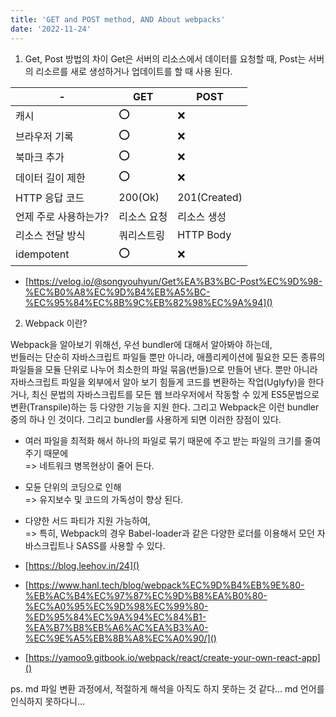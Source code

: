 ```yaml
---
title: 'GET and POST method, AND About webpacks'
date: '2022-11-24'
---
```


1. Get, Post 방법의 차이
Get은 서버의 리소스에서 데이터를 요청할 때,
Post는 서버의 리소르를 새로 생성하거나 업데이트를 할 때 사용 된다.  

|	- |GET|POST|  
|------|---|---|    
| 캐시	|⭕️	|❌|  
|브라우저 기록 |⭕️|❌  
|북마크 추가|⭕️|❌|
|데이터 길이 제한|⭕️|❌|
|HTTP 응답 코드|200(Ok)|201(Created)|  
|언제 주로 사용하는가?| 리소스 요청|리소스 생성|  
|리소스 전달 방식|쿼리스트링|HTTP Body|  
|idempotent|⭕️|❌|  


- [https://velog.io/@songyouhyun/Get%EA%B3%BC-Post%EC%9D%98-%EC%B0%A8%EC%9D%B4%EB%A5%BC-%EC%95%84%EC%8B%9C%EB%82%98%EC%9A%94]()

2. Webpack 이란?

Webpack을 알아보기 위해선, 우선 bundler에 대해서 알아봐야 하는데,  
번들러는 단순히 자바스크립트 파일들 뿐만 아니라, 애플리케이션에 필요한 모든 종류의 파일들을 모듈 단위로 나누어 최소한의 파일 묶음(번들)으로 만들어 낸다. 뿐만 아니라 자바스크립트 파일을 외부에서 알아 보기 힘들게 코드를 변환하는 작업(Uglyfy)을 한다거나, 최신 문법의 자바스크립트를 모든 웹 브라우저에서 작동할 수 있게 ES5문법으로 변환(Transpile)하는 등 다양한 기능을 지원 한다. 그리고 Webpack은 이런 bundler 중의 하나 인 것이다.
그리고 bundler를 사용하게 되면 이러한 장점이 있다.

- 여러 파일을 최적화 해서 하나의 파일로 묶기 때문에 주고 받는 파일의 크기를 줄여주기 때문에  
=>  네트워크 병목현상이 줄어 든다.
- 모듄 단위의 코딩으로 인해  
=> 유지보수 및 코드의 가독성이 향상 된다.
- 다양한 서드 파티가 지원 가능하여,  
=> 특히, Webpack의 경우 Babel-loader과 같은 다양한 로더를 이용해서 모던 자바스크립트나 SASS를 사용할 수 있다.



- [https://blog.leehov.in/24]()
- [https://www.hanl.tech/blog/webpack%EC%9D%B4%EB%9E%80-%EB%AC%B4%EC%97%87%EC%9D%B8%EA%B0%80-%EC%A0%95%EC%9D%98%EC%99%80-%ED%95%84%EC%9A%94%EC%84%B1-%EA%B7%B8%EB%A6%AC%EA%B3%A0-%EC%9E%A5%EB%8B%A8%EC%A0%90/]()
- [https://yamoo9.gitbook.io/webpack/react/create-your-own-react-app]()


ps. md 파일 변환 과정에서, 적절하게 해석을 아직도 하지 못하는 것 같다...
md 언어를 인식하지 못하다니...